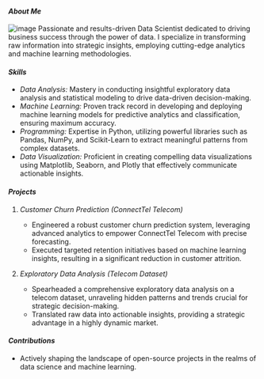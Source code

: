 #### *About Me*
![image](https://github.com/Kennywise006/VisualizationAndAnalysisProjectUsingPython/assets/153424402/242098a0-ec1a-43d0-b680-ba7e46ca3b08)
Passionate and results-driven Data Scientist dedicated to driving business success through the power of data. I specialize in transforming raw information into strategic insights, employing cutting-edge analytics and machine learning methodologies.

#### *Skills*
- *Data Analysis:* Mastery in conducting insightful exploratory data analysis and statistical modeling to drive data-driven decision-making.
- *Machine Learning:* Proven track record in developing and deploying machine learning models for predictive analytics and classification, ensuring maximum accuracy.
- *Programming:* Expertise in Python, utilizing powerful libraries such as Pandas, NumPy, and Scikit-Learn to extract meaningful patterns from complex datasets.
- *Data Visualization:* Proficient in creating compelling data visualizations using Matplotlib, Seaborn, and Plotly that effectively communicate actionable insights.

#### *Projects*

1. *Customer Churn Prediction (ConnectTel Telecom)*
   - Engineered a robust customer churn prediction system, leveraging advanced analytics to empower ConnectTel Telecom with precise forecasting.
   - Executed targeted retention initiatives based on machine learning insights, resulting in a significant reduction in customer attrition.

2. *Exploratory Data Analysis (Telecom Dataset)*
   - Spearheaded a comprehensive exploratory data analysis on a telecom dataset, unraveling hidden patterns and trends crucial for strategic decision-making.
   - Translated raw data into actionable insights, providing a strategic advantage in a highly dynamic market.

#### *Contributions*
- Actively shaping the landscape of open-source projects in the realms of data science and machine learning.
